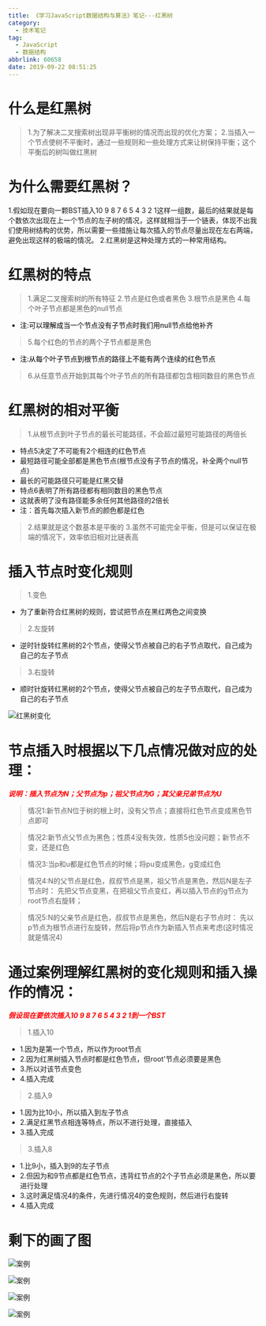 ```yaml
---
title: 《学习JavaScript数据结构与算法》笔记---红黑树
category:
  - 技术笔记
tag:
  - JavaScript
  - 数据结构
abbrlink: 60658
date: 2019-09-22 08:51:25
---
```





# 什么是红黑树
>1.为了解决二叉搜索树出现非平衡树的情况而出现的优化方案；
>2.当插入一个节点使树不平衡时，通过一些规则和一些处理方式来让树保持平衡；这个平衡后的树叫做红黑树


# 为什么需要红黑树？
1.假如现在要向一颗BST插入10 9 8 7 6 5 4 3 2 1这样一组数，最后的结果就是每个数依次出现在上一个节点的左子树的情况，这样就相当于一个链表，体现不出我们使用树结构的优势，所以需要一些措施让每次插入的节点尽量出现在左右两端，避免出现这样的极端的情况。
2.红黑树是这种处理方式的一种常用结构。
<!-- more -->

# 红黑树的特点
>1.满足二叉搜索树的所有特征
>2.节点是红色或者黑色
>3.根节点是黑色
>4.每个叶子节点都是黑色的null节点
- <font color="black">注:可以理解成当一个节点没有子节点时我们用null节点给他补齐</font>

>5.每个红色的节点的两个子节点都是黑色
- <font color="black">注:从每个叶子节点到根节点的路径上不能有两个连续的红色节点</font>

>6.从任意节点开始到其每个叶子节点的所有路径都包含相同数目的黑色节点

# 红黑树的相对平衡
>1.从根节点到叶子节点的最长可能路径，不会超过最短可能路径的两倍长
-    特点5决定了不可能有2个相连的红色节点
-    最短路径可能全部都是黑色节点(根节点没有子节点的情况，补全两个null节点)
-    最长的可能路径只可能是红黑交替
-    特点6表明了所有路径都有相同数目的黑色节点
-    这就表明了没有路径能多余任何其他路径的2倍长
-    注：首先每次插入新节点的颜色都是红色
>2.结果就是这个数基本是平衡的
>3.虽然不可能完全平衡，但是可以保证在极端的情况下，效率依旧相对比链表高

# 插入节点时变化规则
>1.变色
- 为了重新符合红黑树的规则，尝试把节点在黑红两色之间变换
>2.左旋转
-   逆时针旋转红黑树的2个节点，使得父节点被自己的右子节点取代，自己成为自己的左子节点
>3.右旋转
-  顺时针旋转红黑树的2个节点，使得父节点被自己的左子节点取代，自己成为自己的右子节点

![红黑树变化](/img/rbt.jpg)

# 节点插入时根据以下几点情况做对应的处理：

<font color="red">***说明：插入节点为N；父节点为p；祖父节点为G；其父亲兄弟节点为U***</font>


>情况1:新节点N位于树的根上时，没有父节点；直接将红色节点变成黑色节点即可

>情况2:新节点父节点为黑色；性质4没有失效，性质5也没问题；新节点不变，还是红色

>情况3:当p和u都是红色节点的时候；将pu变成黑色，g变成红色

>情况4:N的父节点是红色，叔叔节点是黑，祖父节点是黑色，然后N是左子节点时： 先把父节点变黑，在把祖父节点变红，再以插入节点的g节点为root节点右旋转；

>情况5:N的父亲节点是红色，叔叔节点是黑色，然后N是右子节点时： 先以p节点为根节点进行左旋转，然后将p节点作为新插入节点来考虑(这时情况就是情况4)

# 通过案例理解红黑树的变化规则和插入操作的情况：

<font color="red">***假设现在要依次插入10 9 8 7 6 5 4 3 2 1到一个BST***</font>

>1.插入10
- 1.因为是第一个节点，所以作为root节点
- 2.因为红黑树插入节点时都是红色节点，但root'节点必须要是黑色
- 3.所以对该节点变色
- 4.插入完成

>2.插入9
- 1.因为比10小，所以插入到左子节点
- 2.满足红黑节点相连等特点，所以不进行处理，直接插入
- 3.插入完成

>3.插入8
- 1.比9小，插入到9的左子节点
- 2.但因为和9节点都是红色节点，违背红节点的2个子节点必须是黑色，所以要进行处理
- 3.这时满足情况4的条件，先进行情况4的变色规则，然后进行右旋转
- 4.插入完成

# 剩下的画了图

![案例](/img/anli.png)

![案例](/img/anli2.png)

![案例](/img/anli3.png)

![案例](/img/anli4.png)